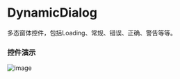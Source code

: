 # DynamicDialog
多态窗体控件，包括Loading、常规、错误、正确、警告等等。


### 控件演示
![image](https://github.com/xiaoliang0227/DynamicDialog/blob/master/screen_record.gif)